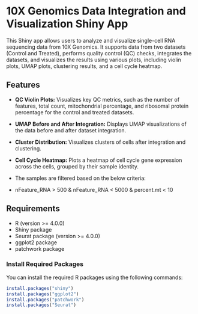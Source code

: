 # 10X Genomics Data Integration and Visualization Shiny App

This Shiny app allows users to analyze and visualize single-cell RNA sequencing data from 10X Genomics. It supports data from two datasets (Control and Treated), performs quality control (QC) checks, integrates the datasets, and visualizes the results using various plots, including violin plots, UMAP plots, clustering results, and a cell cycle heatmap.

## **Features**

- **QC Violin Plots:** Visualizes key QC metrics, such as the number of features, total count, mitochondrial percentage, and ribosomal protein percentage for the control and treated datasets.
- **UMAP Before and After Integration:** Displays UMAP visualizations of the data before and after dataset integration.
- **Cluster Distribution:** Visualizes clusters of cells after integration and clustering.
- **Cell Cycle Heatmap:** Plots a heatmap of cell cycle gene expression across the cells, grouped by their sample identity.

- The samples are filtered based on the below criteria:
- nFeature_RNA > 500 & nFeature_RNA < 5000 & percent.mt < 10

## **Requirements**

- R (version >= 4.0.0)
- Shiny package
- Seurat package (version >= 4.0.0)
- ggplot2 package
- patchwork package

### **Install Required Packages**
You can install the required R packages using the following commands:

```r
install.packages("shiny")
install.packages("ggplot2")
install.packages("patchwork")
install.packages("Seurat")
